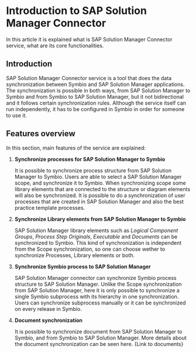 # Introduction to SAP Solution Manager Connector

In this article it is explained what is SAP Solution Manager Connector service, what are its core functionalities.

## Introduction   

SAP Solution Manager Connector service is a tool that does the data synchronization between Symbio and SAP Solution Manager applications. The synchronization is possible in both ways, from SAP Solution Manager to Symbio and from Symbio to SAP Solution Manager, but it not bidirectional and it follows certain synchronization rules. Although the service itself can run independently, it has to be configured in Symbio in order for someone to use it.

## Features overview

In this section, main features of the service are explained:

1. **Synchronize processes for SAP Solution Manager to Symbio**

    It is possible to synchronize process structure from SAP Solution Manager to Symbio. Users are able to select a SAP Solution Manager scope, and synchronize it to Symbio. When synchronizing scope some library elements that are connected to the structure or diagram elements will also be synchronized. It is possible to do a synchronization of user processes that are created in SAP Solution Manager and also the best practice template processes.

2. **Synchronize Library elements from SAP Solution Manager to Symbio**

    SAP Solution Manager library elements such as *Logical Component Groups*, *Process Step Originals*, *Executable* and *Documents* can be synchronized to Symbio. This kind of synchronization is independent from the Scope synchronization, so one can choose wether to synchronize Processes, Library elements or both.

3. **Synchronize Symbio process to SAP Solution Manager**

    SAP Solution Manager connector can synchronize Symbio process structure to SAP Solution Manager. Unlike the Scope synchronization from SAP Solution Manager, here it is only possible to synchronize a single Symbio subprocess with its hierarchy in one synchronization. Users can synchronize subprocess manually or it can be synchronized on every release in Symbio.

4. **Document synchronization**

    It is possible to synchronize document from SAP Solution Manager to Symbio, and from Symbio to SAP Solution Manager. More details about the document synchronization can be seen here. {Link to documents}


